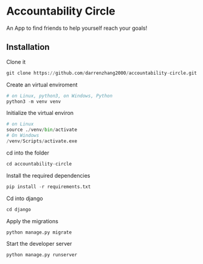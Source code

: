 # Accountability Circle 
An App to find friends to help yourself reach your goals!

## Installation

Clone it 
```python
git clone https://github.com/darrenzhang2000/accountability-circle.git
```
Create an virtual enviroment
```python
# on Linux, python3, on Windows, Python
python3 -m venv venv
```
Initialize the virtual environ
```python
# on Linux
source ./venv/bin/activate
# On Windows
/venv/Scripts/activate.exe
```
cd into the folder
```python
cd accountability-circle
```
Install the required dependencies
```python
pip install -r requirements.txt
```
Cd into django
```python
cd django
```
Apply the migrations
```python
python manage.py migrate
```
Start the developer server
```python
python manage.py runserver
```

